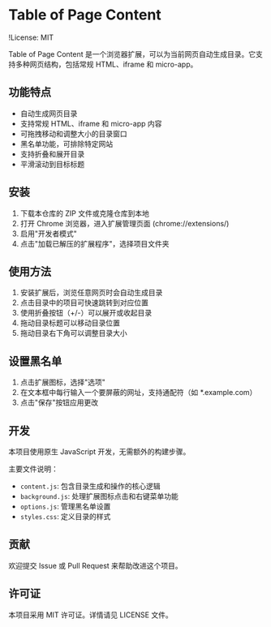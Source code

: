 # Table of Page Content

!License: MIT

Table of Page Content 是一个浏览器扩展，可以为当前网页自动生成目录。它支持多种网页结构，包括常规 HTML、iframe 和 micro-app。

## 功能特点

- 自动生成网页目录
- 支持常规 HTML、iframe 和 micro-app 内容
- 可拖拽移动和调整大小的目录窗口
- 黑名单功能，可排除特定网站
- 支持折叠和展开目录
- 平滑滚动到目标标题

## 安装

1. 下载本仓库的 ZIP 文件或克隆仓库到本地
2. 打开 Chrome 浏览器，进入扩展管理页面 (chrome://extensions/)
3. 启用"开发者模式"
4. 点击"加载已解压的扩展程序"，选择项目文件夹

## 使用方法

1. 安装扩展后，浏览任意网页时会自动生成目录
2. 点击目录中的项目可快速跳转到对应位置
3. 使用折叠按钮（+/-）可以展开或收起目录
4. 拖动目录标题可以移动目录位置
5. 拖动目录右下角可以调整目录大小

## 设置黑名单

1. 点击扩展图标，选择"选项"
2. 在文本框中每行输入一个要屏蔽的网址，支持通配符（如 *.example.com）
3. 点击"保存"按钮应用更改

## 开发

本项目使用原生 JavaScript 开发，无需额外的构建步骤。

主要文件说明：
- `content.js`: 包含目录生成和操作的核心逻辑
- `background.js`: 处理扩展图标点击和右键菜单功能
- `options.js`: 管理黑名单设置
- `styles.css`: 定义目录的样式

## 贡献

欢迎提交 Issue 或 Pull Request 来帮助改进这个项目。

## 许可证

本项目采用 MIT 许可证。详情请见 LICENSE 文件。
